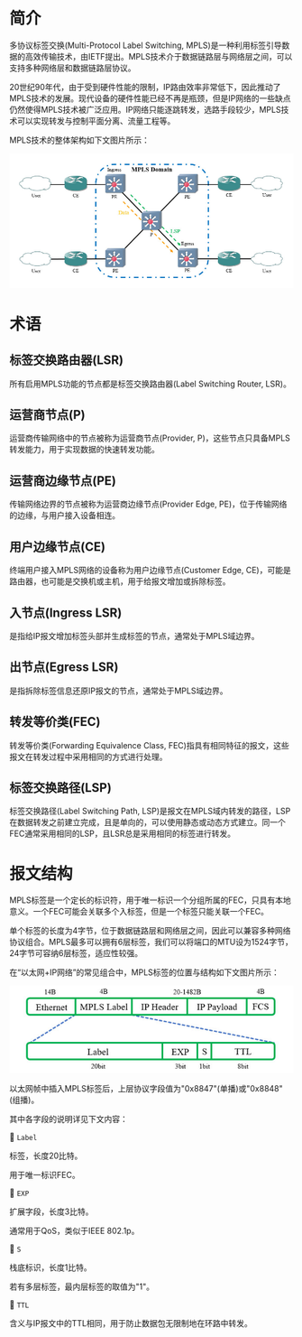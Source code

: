# 简介
多协议标签交换(Multi-Protocol Label Switching, MPLS)是一种利用标签引导数据的高效传输技术，由IETF提出。MPLS技术介于数据链路层与网络层之间，可以支持多种网络层和数据链路层协议。

20世纪90年代，由于受到硬件性能的限制，IP路由效率非常低下，因此推动了MPLS技术的发展。现代设备的硬件性能已经不再是瓶颈，但是IP网络的一些缺点仍然使得MPLS技术被广泛应用。IP网络只能逐跳转发，选路手段较少，MPLS技术可以实现转发与控制平面分离、流量工程等。

MPLS技术的整体架构如下文图片所示：

<div align="center">

![MPLS网络架构](./Assets_概述/术语_MPLS网络架构.jpg)

</div>

# 术语
## 标签交换路由器(LSR)
所有启用MPLS功能的节点都是标签交换路由器(Label Switching Router, LSR)。

## 运营商节点(P)
运营商传输网络中的节点被称为运营商节点(Provider, P)，这些节点只具备MPLS转发能力，用于实现数据的快速转发功能。

## 运营商边缘节点(PE)
传输网络边界的节点被称为运营商边缘节点(Provider Edge, PE)，位于传输网络的边缘，与用户接入设备相连。

## 用户边缘节点(CE)
终端用户接入MPLS网络的设备称为用户边缘节点(Customer Edge, CE)，可能是路由器，也可能是交换机或主机，用于给报文增加或拆除标签。

## 入节点(Ingress LSR)
是指给IP报文增加标签头部并生成标签的节点，通常处于MPLS域边界。

## 出节点(Egress LSR)
是指拆除标签信息还原IP报文的节点，通常处于MPLS域边界。

## 转发等价类(FEC)
转发等价类(Forwarding Equivalence Class, FEC)指具有相同特征的报文，这些报文在转发过程中采用相同的方式进行处理。

## 标签交换路径(LSP)
标签交换路径(Label Switching Path, LSP)是报文在MPLS域内转发的路径，LSP在数据转发之前建立完成，且是单向的，可以使用静态或动态方式建立。同一个FEC通常采用相同的LSP，且LSR总是采用相同的标签进行转发。

# 报文结构
MPLS标签是一个定长的标识符，用于唯一标识一个分组所属的FEC，只具有本地意义。一个FEC可能会关联多个入标签，但是一个标签只能关联一个FEC。

单个标签的长度为4字节，位于数据链路层和网络层之间，因此可以兼容多种网络协议组合。MPLS最多可以拥有6层标签，我们可以将端口的MTU设为1524字节，24字节可容纳6层标签，适应性较强。

在“以太网+IP网络”的常见组合中，MPLS标签的位置与结构如下文图片所示：

<div align="center">

![MPLS的帧结构](./Assets_概述/报文结构_MPLS的帧结构.jpg)

</div>

以太网帧中插入MPLS标签后，上层协议字段值为"0x8847"(单播)或"0x8848"(组播)。

其中各字段的说明详见下文内容：

🔷 `Label`

标签，长度20比特。

用于唯一标识FEC。

🔷 `EXP`

扩展字段，长度3比特。

通常用于QoS，类似于IEEE 802.1p。

🔷 `S`

栈底标识，长度1比特。

若有多层标签，最内层标签的取值为"1"。

🔷 `TTL`

含义与IP报文中的TTL相同，用于防止数据包无限制地在环路中转发。

